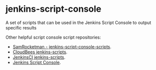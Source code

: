 # jenkins-script-console

A set of scripts that can be used in the Jenkins Script Console to output specific results


Other helpful script console script repositories:

- [SamRocketman - jenkins-script-console-scripts][sam]. 
- [CloudBees jenkins-scripts][cb].
- [JenkinsCI jenkins-scripts][js].
- [Jenkins Script Console][sc].

[sam]: https://github.com/samrocketman/jenkins-script-console-scripts
[cb]: https://github.com/cloudbees/jenkins-scripts
[js]: https://github.com/jenkinsci/jenkins-scripts
[sc]: https://wiki.jenkins-ci.org/display/JENKINS/Jenkins+Script+Console
